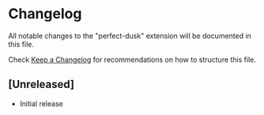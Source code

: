 # Changelog

All notable changes to the "perfect-dusk" extension will be documented in this file.

Check [Keep a Changelog](https://keepachangelog.com/) for recommendations on how to structure this file.

## [Unreleased]

- Initial release
